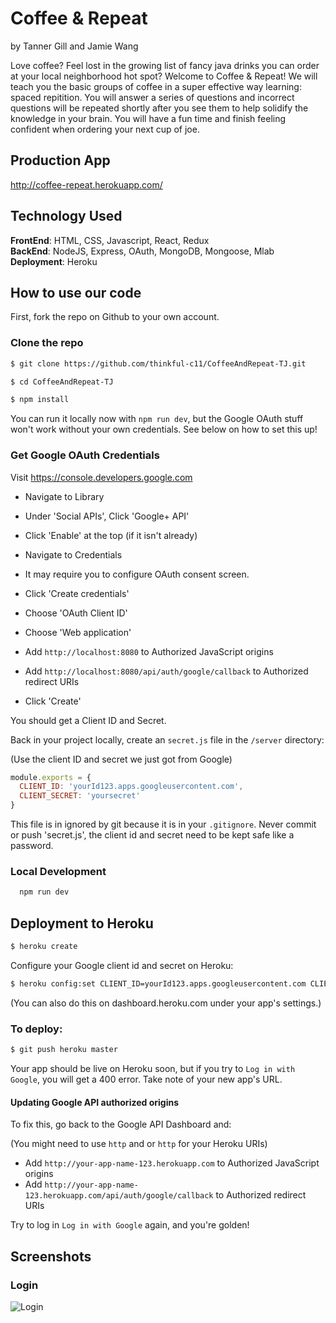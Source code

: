 # Coffee & Repeat
by Tanner Gill and Jamie Wang

Love coffee? Feel lost in the growing list of fancy java drinks you can order at your local neighborhood hot spot? Welcome to Coffee & Repeat! We will teach you the basic groups of coffee in a super effective way learning: spaced repitition. You will answer a series of questions and incorrect questions will be repeated shortly after you see them to help solidify the knowledge in your brain. You will have a fun time and finish feeling confident when ordering your next cup of joe.

## Production App 

http://coffee-repeat.herokuapp.com/

## Technology Used

**FrontEnd**: HTML, CSS, Javascript, React, Redux <br/>
**BackEnd**: NodeJS, Express, OAuth, MongoDB, Mongoose, Mlab <br/>
**Deployment**: Heroku <br/> 

## How to use our code

First, fork the repo on Github to your own account.

### Clone the repo

```sh
$ git clone https://github.com/thinkful-c11/CoffeeAndRepeat-TJ.git
```

```sh
$ cd CoffeeAndRepeat-TJ
```

```sh
$ npm install
```

You can run it locally now with `npm run dev`, but the Google OAuth stuff won't work without your own credentials.  See below on how to set this up!

### Get Google OAuth Credentials

Visit https://console.developers.google.com

* Navigate to Library 
* Under 'Social APIs', Click 'Google+ API'
* Click 'Enable' at the top (if it isn't already)


* Navigate to Credentials
* It may require you to configure OAuth consent screen.
* Click 'Create credentials'
* Choose 'OAuth Client ID'
* Choose 'Web application'
* Add `http://localhost:8080` to Authorized JavaScript origins
* Add `http://localhost:8080/api/auth/google/callback` to Authorized redirect URIs
* Click 'Create'

You should get a Client ID and Secret.

Back in your project locally, create an `secret.js` file in the `/server` directory:

(Use the client ID and secret we just got from Google)

```js
module.exports = {
  CLIENT_ID: 'yourId123.apps.googleusercontent.com',
  CLIENT_SECRET: 'yoursecret'
}
```

This file is in ignored by git because it is in your `.gitignore`. Never commit or push 'secret.js', the client id and secret need to be kept safe like a password.

### Local Development

```sh
  npm run dev
```

## Deployment to Heroku

```sh
$ heroku create
```

Configure your Google client id and secret on Heroku:

```sh
$ heroku config:set CLIENT_ID=yourId123.apps.googleusercontent.com CLIENT_SECRET=yoursecret
```

(You can also do this on dashboard.heroku.com under your app's settings.)

### To deploy:

```sh
$ git push heroku master
```

Your app should be live on Heroku soon, but if you try to `Log in with Google`, you will get a 400 error. Take note of your new app's URL.


#### Updating Google API authorized origins


To fix this, go back to the Google API Dashboard and:

(You might need to use `http` and or `http` for your Heroku URIs)

- Add `http://your-app-name-123.herokuapp.com` to Authorized JavaScript origins
- Add `http://your-app-name-123.herokuapp.com/api/auth/google/callback` to Authorized redirect URIs

Try to log in  `Log in with Google` again, and you're golden!

## Screenshots
### Login
![Login](README_images/Login.png "Login") <br/>

